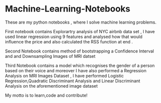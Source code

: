 # Machine-Learning-Notebooks
These are my python notebooks , where I solve machine learning problems. 

First notebook contains Explorartry analysis of NYC airbnb data set , I have used linear regression using 9 features and analysed how that would influence the price and also calculated the RSS function at end .

Second Notebook contains method of bootstrapping a Confidence Interval and and Downsampling Images of MRI datset 

Third Notebook contains a model which recognises the gender of a person based on their voice and moreover I have also performed a Regression Analysis on MRI Images Dataset , I have performed Logistic Regression,Quadratic Discriminant Analysis and Linear Discriminant Analysis on the aforementioned image dataset 

My motto is to learn,code and contribute!

